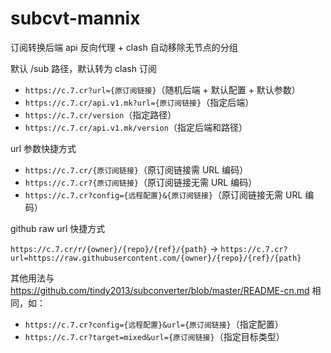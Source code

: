 # subcvt-mannix

订阅转换后端 api 反向代理 + clash 自动移除无节点的分组

默认 /sub 路径，默认转为 clash 订阅

- `https://c.7.cr?url={原订阅链接}`（随机后端 + 默认配置 + 默认参数）
- `https://c.7.cr/api.v1.mk?url={原订阅链接}`（指定后端）
- `https://c.7.cr/version`（指定路径）
- `https://c.7.cr/api.v1.mk/version`（指定后端和路径）

url 参数快捷方式

- `https://c.7.cr/{原订阅链接}`（原订阅链接需 URL 编码）
- `https://c.7.cr?{原订阅链接}`（原订阅链接无需 URL 编码）
- `https://c.7.cr?config={远程配置}&{原订阅链接}`（原订阅链接无需 URL 编码）

github raw url 快捷方式

`https://c.7.cr/r/{owner}/{repo}/{ref}/{path}` -> `https://c.7.cr?url=https://raw.githubusercontent.com/{owner}/{repo}/{ref}/{path}`

其他用法与 https://github.com/tindy2013/subconverter/blob/master/README-cn.md 相同，如：

- `https://c.7.cr?config={远程配置}&url={原订阅链接}`（指定配置）
- `https://c.7.cr?target=mixed&url={原订阅链接}`（指定目标类型）
